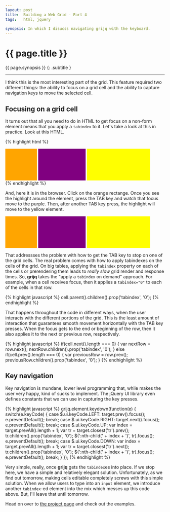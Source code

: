 ```yaml
---
layout: post
title:  Building a Web Grid - Part 4
tags:   html, jquery

synopsis: In which I disucss navigating grijq with the keyboard.
---
```


# {{ page.title }}

{{ page.synopsis }}
{: .subtitle }

-----

I think this is the most interesting part of the grid. This feature required
two different things: the ability to focus on a grid cell and the ability to
capture navigation keys to move the selected cell.

## Focusing on a grid cell

It turns out that all you need to do in HTML to get focus on a non-form
element means that you apply a `tabindex` to it. Let's take a look at this in
practice. Look at this HTML.

{% highlight html %}
<style type="text/css">
.tabindex-example span {
  height: 100px;
  display: inline-block;
}
.tabindex-example .orange {
  background-color: orange;
  width: 100px;
}
.tabindex-example .purple {
  background-color: purple;
  width: 150px;
}
.tabindex-example .yellow {
  background-color: yellow;
  width: 200px;
}
</style>
<div class="tabindex-example">
  <span tabindex="0" class="orange">&nbsp;</span>
  <span tabindex="0" class="purple">&nbsp;</span>
  <span tabindex="0" class="yellow">&nbsp;</span>
</div>
{% endhighlight %}

And, here it is in the browser. Click on the orange rectange. Once you see the
highlight around the element, press the TAB key and watch that focus move to
the purple. Then, after another TAB key press, the highlight will move to the
yellow element.

<style type="text/css">
.tabindex-example span {
  height: 100px;
  display: inline-block;
}
.tabindex-example .orange {
  background-color: orange;
  width: 100px;
}
.tabindex-example .purple {
  background-color: purple;
  width: 150px;
}
.tabindex-example .yellow {
  background-color: yellow;
  width: 200px;
}
</style>
<div class="tabindex-example">
  <span tabindex="0" class="orange">&nbsp;</span>
  <span tabindex="0" class="purple">&nbsp;</span>
  <span tabindex="0" class="yellow">&nbsp;</span>
</div>

That addressses the problem with how to get the TAB key to stop on one of the
grid cells. The real problem comes with how to apply tabindexes on the cells
of the grid. On big tables, applying the `tabindex` property on each of the
cells or prerendering them leads to *really slow* grid render and response
times. So, **grijq** takes the "apply a `tabindex` on demand" approach. For
example, when a cell receives focus, then it applies a `tabindex="0"` to each
of the cells in that row.

{% highlight javascript %}
cell.parent().children().prop('tabindex', '0');
{% endhighlight %}

That happens throughout the code in different ways, when the user interacts
with the different portions of the grid. This is the least amount of
interaction that guarantees smooth movement horizontally with the TAB key
presses. When the focus gets to the end or beginning of the row, then it
also applies it to the next or previous row, respectively.

{% highlight javascript %}
if(cell.next().length === 0) {
  var nextRow = row.next();
  nextRow.children().prop('tabindex', '0');
} else if(cell.prev().length === 0) {
  var previousRow = row.prev();
  previousRow.children().prop('tabindex', '0');
}
{% endhighlight %}

## Key navigation

Key navigation is mundane, lower level programming that, while makes the user
very happy, kind of sucks to implement. The jQuery UI library even defines
constants that we can use in capturing the key presses.

{% highlight javascript %}
grijq.element.keydown(function(e) {
  switch(e.keyCode) {
    case $.ui.keyCode.LEFT:
      target.prev().focus();
      e.preventDefault();
      break;
    case $.ui.keyCode.RIGHT:
      target.next().focus();
      e.preventDefault();
      break;
    case $.ui.keyCode.UP:
      var index = target.prevAll().length + 1;
      var tr = target.closest('tr').prev();
      tr.children().prop('tabindex', '0');
      $(':nth-child(' + index + ')', tr).focus();
      e.preventDefault();
      break;
    case $.ui.keyCode.DOWN:
      var index = target.prevAll().length + 1;
      var tr = target.closest('tr').next();
      tr.children().prop('tabindex', '0');
      $(':nth-child(' + index + ')', tr).focus();
      e.preventDefault();
      break;
  }
});
{% endhighlight %}

Very simple, really, once **grijq** gets the `tabindex`es into place. If we
stop here, we have a simple and relatively elegant solution. Unfortunately,
as we find out tomorrow, making cells editable completely screws with this
simple solution. When we allow users to type into an `input` element, we
introduce another `tabindex`-ed element into the mix which messes up this
code above. But, I'll leave that until tomorrow.

Head on over to [the project page](http://curtis.schlak.com/grijq) and check
out the examples.

